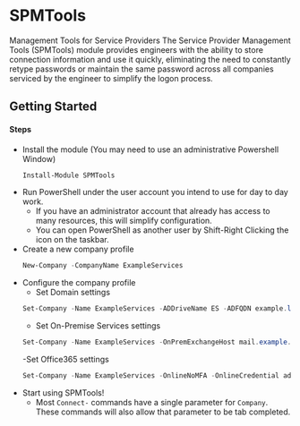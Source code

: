 # SPMTools
Management Tools for Service Providers
The Service Provider Management Tools (SPMTools) module provides engineers with the ability to store connection information and use it quickly, eliminating the need to constantly retype passwords or maintain the same password across all companies serviced by the engineer to simplify the logon process. 

## Getting Started
#### Steps
* Install the module (You may need to use an administrative Powershell Window)
    ```powershell
    Install-Module SPMTools
    ```
* Run PowerShell under the user account you intend to use for day to day work.
    - If you have an administrator account that already has access to many resources, this will simplify configuration.
    - You can open PowerShell as another user by Shift-Right Clicking the icon on the taskbar.
* Create a new company profile
    ```powershell
    New-Company -CompanyName ExampleServices
    ```
* Configure the company profile
    - Set Domain settings
    ```powershell
    Set-Company -Name ExampleServices -ADDriveName ES -ADFQDN example.local -ADCredential example\adminuser
    ```
    - Set On-Premise Services settings
    ```powershell
    Set-Company -Name ExampleServices -OnPremExchangeHost mail.example.local -OnPremCredential example\adminuser
    ```
    -Set Office365 settings
    ```powershell
    Set-Company -Name ExampleServices -OnlineNoMFA -OnlineCredential adminuser@example.onmicrosoft.com
    ```
* Start using SPMTools!
    - Most `Connect-` commands have a single parameter for `Company`. These commands will also allow that parameter to be tab completed.